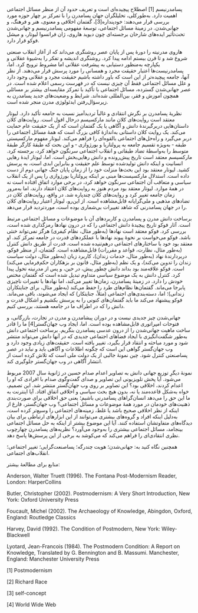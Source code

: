   پسامدرنیسم [1] اصطلاح پیچیده‌ای است و تعریف حدود آن از منظر مسائل اجتماعی اهمیت دارد. به‌طورکلی، تحلیلگران جهان پسامدرن را با تمرکز بر چهار حوزه مورد بررسی قرار می‌دهند: خودپنداره[3]، گفتمان اخلاقی و معنوی، هنر و فرهنگ، و جهانی‌شدن. در زمینهٔ مسائل اجتماعی، توسعهٔ مفهومی پسامدرنیسم و جهانی‌شدن تحت‌تأثیر ایده‌های شارحان برجسته‌ای چون دیوید هاروی، ژان فرانسوا لیوتار، و میشل فوکو قرار دارد.

هاروی مدرنیته را دورهٔ پس از پایان عصر روشنگری می‌داند که از آغاز انقلاب صنعتی شروع شد و تا قرن بیستم ادامه پیدا کرد. روشنگری اندیشه و تفکر را به‌شیوهٔ عقلانی و یکپارچه به‌منظور دستیابی به پیشرفت عقلانی اما مشروط ترویج کرد. اما، پسامدرنیست‌ها اعتبار حقیقت مجرد و همسانی را مورد پرسش قرار می‌دهند. از نظر آنها، جامعه پیچیده‌تر از این است که باور داشته باشیم حقیقت مجرد و عقلانی وجود دارد و علل مسائل اجتماعی فقط آن چیزی نیست که در فهرست رسمی اعلام شده است. در عصر جهانی‌شدن گسترده، مسائل اجتماعی با تأکید با تمرکز مقایسه‌ای بیشتر بر مسائلی همچون آموزش و فقر، بین‌المللی شده‌اند. شرایط و وضعیت‌های جدید پسامدرن به زیرسؤال‌رفتن ایدئولوژی مدرن منجر شده است.

نظریهٔ پسامدرن بر نگرش انتقادی و غالباً تردیدآمیز نسبت به جامعه تأکید دارد. لیوتار معتقد است روایت‌های کلان مانند مارکسیسم درحال افول است. روایت‌های کلان داستان‌هایی دربرگیرندهٔ دانش و آگاهی یا یک گفتمان است که از یک حقیقت عام حمایت می‌کند. یک روایت کلان داستانی به‌اندازهٔ کافی بزرگ است که همهٔ مسائل اجتماعی را دربر می‌گیرد و راه‌حل‌های اجتماعی بالقوه‌ای را فراهم می‌کند. لیوتار مفهوم مارکسیستی طبقه ‐ به‌ویژه تقسیم جامعه به پرولتاریا و بورژوازی ‐ و این بحث که طبقهٔ کارگر طبقهٔ متوسط را به‌واسطهٔ تضاد طبقاتی و انقلاب اجتماعی سرنگون خواهد کرد، برجسته کرد. مارکسیسم معتقد است تاریخ پیش‌رونده و دانش رهایی‌بخش است. اما، لیوتار ایدهٔ رهایی انسانیت و اینکه دانش تولیدشده توسط علم حقیقت و بنابراین ابدی است، به پرسش کشید. لیوتار معتقد بود این بحث‌ها منزلت خود را از زمان پایان جنگ جهانی دوم از دست داده است. استدلال مارکسیست‌ها مبنی بر اینکه پرولتاریا بورژوازی را پس از یک انقلاب سیاسی و متعاقب آن اجتماعی سرنگون خواهد کرد، در برخی موارد اتفاق افتاده است نه در همهٔ موارد. لیوتار معتقد بود مردم هنوز به روایت‌های کلان اعتقاد دارند، اما به‌مرور زمان جامعه تغییر کرد و روایت‌های کلان چندپاره شد. در واقع، روایت‌های کلان در تضادهای مذهبی و ملی‌گرایانه قابل‌مشاهده است. از این‌رو، لیوتار اعتبار روایت‌های کلان را در جهان پسامدرنی که شاهد تغییرات بی‌شماری بوده است، موردتردید قرار می‌دهد.

برساخت دانش مدرن و پسامدرن و کاربردهای آن با موضوعات و مسائل اجتماعی مرتبط است. آثار فوکو تاریخ پیچیدهٔ دانش اجتماعی را که در درون نهادها رمزگذاری شده است، بررسی کرد. فوکو معتقد است نهادها (به‌طور مثال، نظام کیفری) هرگز نمی‌تواند خنثی باشد. فوکو می‌خواست بر نحوهٔ پیوند نهادها با عملکردهای قدرت در جامعه تمرکز کند. او معتقد بود خود با ساختارهای اجتماعی درهم‌تنیده شده است. قدرت از طریق دانش کنترل (به‌طور مثال، نظارت، قواعد و مقررات) قابل‌مشاهده است. گفتمان، از منظر فوکو، دربردارندهٔ نهاد (به‌طور مثال، خدمات زندان)، کاربرد زبان (به‌طور مثال، دولت سیاست زندان را تدوین می‌کند)، و یک نظم (به‌طور مثال، قانون بر بزهکاران حکم‌فرمایی می‌کند) است. فوکو علاقه‌مند بود بداند دانش چطور پیش، در حین، و پس از مدرنیته تحول پیدا کرد. کنترل دانش به یک موضوع سیاسی متداوم تبدیل شده است که گفتمان مختص خودش را دارد. در زمینهٔ پسامدرن، زمان‌ها تغییر می‌کند، اما نهادها با تغییرات ناچیزی پابرجا می‌ماند. گفتمان‌ها نظام‌های طرد را حفظ می‌کند (به‌طور مثال، برای جنایتکاران زندانی)؛ اما، دسته‌بندی‌های اجتماعی (مثلاً، جنایتکار) که ایجاد می‌شوند، باقی می‌ماند. فوکو پیشنهاد می‌کند ما باید گفتمان‌های کنونی را به پرسش بکشیم و اشکال قدرت و دانش را که در اطراف ما در جامعه هستند، بررسی کنیم.

 جهانی‌شدن چیز جدیدی نیست و در دوران پیشامدرن و مدرن در تجارت، بازرگانی، و فتوحات امپراتوری قابل‌مشاهده بوده است. اما، ایجاد وب جهان‌گستر[4] ما را قادر ساخت ماهیت جهانی‌شدن را از درون عدسی پسامدرن بنگریم. برساخت اجتماعی دانش به‌طور شگفت‌انگیزی با ایجاد فضاهای اجتماعی جدیدی که در آنها دانش می‌تواند منتشر شود و مورد مباحثه و انتقاد قرار بگیرد، تغییر یافته است. حقیقت‌های زیادی وجود دارد و وب جهان‌گستر گواهی این است که چگونه اطلاعات و آگاهی باید و نباید در عصر پساصنعتی کنترل شود. چین نمونهٔ جالبی از یک دولت ملی است که تلاش کرده است از انتشار آگاهی در وب جهان‌گستر جلوگیری کند.

 نمونهٔ دیگرِ توزیع جهانی دانش به تصاویر اعدام صدام حسین در ژانویهٔ سال 2007 مربوط می‌شود. آیا پخش تلویزیونی این تصاویر و صدای گفت‌وگوی صدام با افرادی که او را اعدام کردند، اخلاقی بود؟ این تصاویر بر روی وب جهان‌گستر منتشر شد. این تصمیم، خواه به‌شکل قاعده‌مند یا نه، بدون هیچ بحث سیاسی و اخلاقی اتفاق افتاد. آیا اینترنت به ما این حق را می‌دهد انسان‌گراهای پسامدرنی باشیم؛ یعنی حق اخلاقی برای صورت‌بندی ذهنیت‌های خودمان در مورد همهٔ موضوعات و مسائل اجتماعی؟ وب جهان‌گستر، فارغ از اینکه از نظر اخلاقی صحیح باشد یا غلط، زمینه‌های اجتماعی را وسیع‌تر کرده است، به‌دلیل اینکه افراد و گروه‌های بیشتری می‌توانند از این ابزارهای ارتباطی برای بیان دیدگاه‌های متفاوتشان استفاده کنند. آیا این موضوع بیشتر از اینکه به حل مسائل اجتماعی بینجامد، مسائل اجتماعی بیشتری را به‌وجود می‌آورد؟ نظریه‌های پسامدرن چهارچوب نظری انتقادی‌ای را فراهم می‌کند که می‌کوشد به برخی از این پرسش‌ها پاسخ دهد.

همچنین نگاه کنید به: جهانی‌شدن؛ هویت چندرگه؛ پساصنعت‌گرایی؛ تغییر اجتماعی؛ انقلاب‌های اجتماعی.

منابع برای مطالعهٔ بیشتر:

Anderson, Walter Truett (1996). The Fontana Post-Modernism Reader, London: HarperCollins

Butler, Christopher (2002). Postmodernism: A Very Short Introduction, New York: Oxford University Press

Foucault, Michel (2002). The Archaeology of Knowledge, Abingdon, Oxford, England: Routledge Classics

Harvey, David (1992). The Condition of Postmodern, New York: Wiley-Blackwell

Lyotard, Jean-Francois (1984). The Postmodern Condition: A Report on Knowledge, Translated by G. Bennington and B. Massumi. Manchester, England: Manchester University Press

 [1] Postmodernism

 [2] Richard Race

[3] self-concept

[4] World Wide Web

 

 

 

 